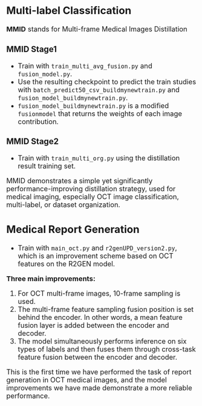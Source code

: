 <font size="4">

## Multi-label Classification

**MMID** stands for Multi-frame Medical Images Distillation

### MMID Stage1

- Train with `train_multi_avg_fusion.py` and `fusion_model.py`.
- Use the resulting checkpoint to predict the train studies with `batch_predict50_csv_buildmynewtrain.py` and `fusion_model_buildmynewtrain.py`.
- `fusion_model_buildmynewtrain.py` is a modified `fusionmodel` that returns the weights of each image contribution.

### MMID Stage2

- Train with `train_multi_org.py` using the distillation result training set.


MMID demonstrates a simple yet significantly performance-improving distillation strategy, used for medical imaging, especially OCT image classification, multi-label, or dataset organization.

## Medical Report Generation

- Train with `main_oct.py` and `r2genUPD_version2.py`, which is an improvement scheme based on OCT features on the R2GEN model.

**Three main improvements:**

1. For OCT multi-frame images, 10-frame sampling is used.
2. The multi-frame feature sampling fusion position is set behind the encoder. In other words, a mean feature fusion layer is added between the encoder and decoder.
3. The model simultaneously performs inference on six types of labels and then fuses them through cross-task feature fusion between the encoder and decoder.


This is the first time we have performed the task of report generation in OCT medical images, and the model improvements we have made demonstrate a more reliable performance.


</font>
